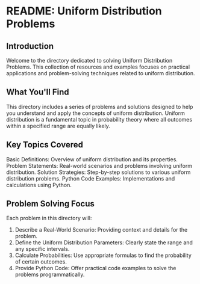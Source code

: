 # README: Uniform Distribution Problems


## Introduction

Welcome to the directory dedicated to solving Uniform Distribution Problems. This collection of resources and examples focuses on practical applications and problem-solving techniques related to uniform distribution.


## What You'll Find

This directory includes a series of problems and solutions designed to help you understand and apply the concepts of uniform distribution. Uniform distribution is a fundamental topic in probability theory where all outcomes within a specified range are equally likely.


## Key Topics Covered

Basic Definitions: Overview of uniform distribution and its properties.
Problem Statements: Real-world scenarios and problems involving uniform distribution.
Solution Strategies: Step-by-step solutions to various uniform distribution problems.
Python Code Examples: Implementations and calculations using Python.


## Problem Solving Focus

Each problem in this directory will:

1. Describe a Real-World Scenario: Providing context and details for the problem.
2. Define the Uniform Distribution Parameters: Clearly state the range and any specific intervals.
3. Calculate Probabilities: Use appropriate formulas to find the probability of certain outcomes.
4. Provide Python Code: Offer practical code examples to solve the problems programmatically.